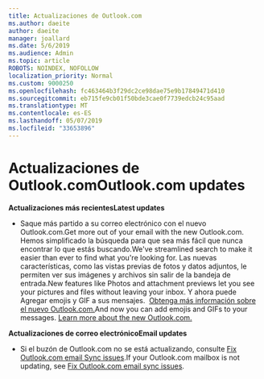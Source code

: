 ```yaml
---
title: Actualizaciones de Outlook.com
ms.author: daeite
author: daeite
manager: joallard
ms.date: 5/6/2019
ms.audience: Admin
ms.topic: article
ROBOTS: NOINDEX, NOFOLLOW
localization_priority: Normal
ms.custom: 9000250
ms.openlocfilehash: fc463464b3f29dc2ce98dae75e9b17849471d410
ms.sourcegitcommit: eb715fe9cb01f50bde3cae0f7739edcb24c95aad
ms.translationtype: MT
ms.contentlocale: es-ES
ms.lasthandoff: 05/07/2019
ms.locfileid: "33653896"
---
```

# <a name="outlookcom-updates"></a><span data-ttu-id="a0663-102">Actualizaciones de Outlook.com</span><span class="sxs-lookup"><span data-stu-id="a0663-102">Outlook.com updates</span></span>

<span data-ttu-id="a0663-103">**Actualizaciones más recientes**</span><span class="sxs-lookup"><span data-stu-id="a0663-103">**Latest updates**</span></span>

- <span data-ttu-id="a0663-104">Saque más partido a su correo electrónico con el nuevo Outlook.com.</span><span class="sxs-lookup"><span data-stu-id="a0663-104">Get more out of your email with the new Outlook.com.</span></span> <span data-ttu-id="a0663-105">Hemos simplificado la búsqueda para que sea más fácil que nunca encontrar lo que estás buscando.</span><span class="sxs-lookup"><span data-stu-id="a0663-105">We've streamlined search to make it easier than ever to find what you're looking for.</span></span> <span data-ttu-id="a0663-106">Las nuevas características, como las vistas previas de fotos y datos adjuntos, le permiten ver sus imágenes y archivos sin salir de la bandeja de entrada.</span><span class="sxs-lookup"><span data-stu-id="a0663-106">New features like Photos and attachment previews let you see your pictures and files without leaving your inbox.</span></span> <span data-ttu-id="a0663-107">Y ahora puede Agregar emojis y GIF a sus mensajes.  [Obtenga más información sobre el nuevo Outlook.com.](https://support.office.com/article/40676ad0-c831-45ac-a023-5be633be798d)</span><span class="sxs-lookup"><span data-stu-id="a0663-107">And now you can add emojis and GIFs to your messages. [Learn more about the new Outlook.com.](https://support.office.com/article/40676ad0-c831-45ac-a023-5be633be798d)</span></span>

<span data-ttu-id="a0663-108">**Actualizaciones de correo electrónico**</span><span class="sxs-lookup"><span data-stu-id="a0663-108">**Email updates**</span></span>

- <span data-ttu-id="a0663-109">Si el buzón de Outlook.com no se está actualizando, consulte [Fix Outlook.com email Sync issues](https://support.office.com/article/d39e3341-8d79-4bf1-b3c7-ded602233642).</span><span class="sxs-lookup"><span data-stu-id="a0663-109">If your Outlook.com mailbox is not updating, see [Fix Outlook.com email sync issues](https://support.office.com/article/d39e3341-8d79-4bf1-b3c7-ded602233642).</span></span>